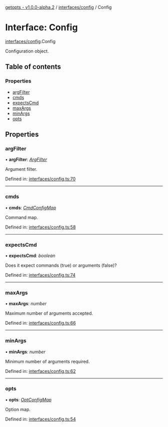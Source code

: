[getopts - v1.0.0-alpha.2](../README.md) / [interfaces/config](../modules/interfaces_config.md) / Config

# Interface: Config

[interfaces/config](../modules/interfaces_config.md).Config

Configuration object.

## Table of contents

### Properties

- [argFilter](interfaces_config.config.md#argfilter)
- [cmds](interfaces_config.config.md#cmds)
- [expectsCmd](interfaces_config.config.md#expectscmd)
- [maxArgs](interfaces_config.config.md#maxargs)
- [minArgs](interfaces_config.config.md#minargs)
- [opts](interfaces_config.config.md#opts)

## Properties

### argFilter

• **argFilter**: [_ArgFilter_](interfaces_schema.argfilter.md)

Argument filter.

Defined in: [interfaces/config.ts:70](https://github.com/prasadrajandran/node-getopts/blob/e4ad7b6/src/interfaces/config.ts#L70)

---

### cmds

• **cmds**: [_CmdConfigMap_](../modules/interfaces_config.md#cmdconfigmap)

Command map.

Defined in: [interfaces/config.ts:58](https://github.com/prasadrajandran/node-getopts/blob/e4ad7b6/src/interfaces/config.ts#L58)

---

### expectsCmd

• **expectsCmd**: _boolean_

Does it expect commands (true) or arguments (false)?

Defined in: [interfaces/config.ts:74](https://github.com/prasadrajandran/node-getopts/blob/e4ad7b6/src/interfaces/config.ts#L74)

---

### maxArgs

• **maxArgs**: _number_

Maximum number of arguments accepted.

Defined in: [interfaces/config.ts:66](https://github.com/prasadrajandran/node-getopts/blob/e4ad7b6/src/interfaces/config.ts#L66)

---

### minArgs

• **minArgs**: _number_

Minimum number of arguments required.

Defined in: [interfaces/config.ts:62](https://github.com/prasadrajandran/node-getopts/blob/e4ad7b6/src/interfaces/config.ts#L62)

---

### opts

• **opts**: [_OptConfigMap_](../modules/interfaces_config.md#optconfigmap)

Option map.

Defined in: [interfaces/config.ts:54](https://github.com/prasadrajandran/node-getopts/blob/e4ad7b6/src/interfaces/config.ts#L54)
